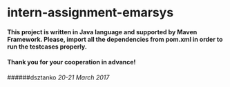 # intern-assignment-emarsys

#### This project is written in Java language and supported by Maven Framework. Please, import all the dependencies from pom.xml in order to run the testcases properly. 

#### Thank you for your cooperation in advance!

######dsztanko
*20-21 March 2017*